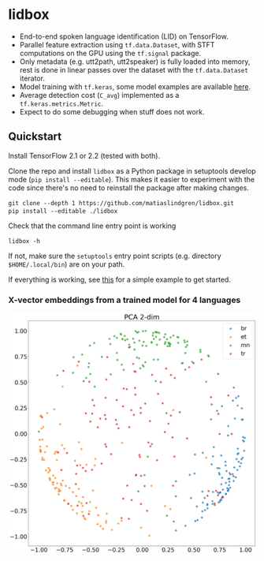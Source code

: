 # lidbox

* End-to-end spoken language identification (LID) on TensorFlow.
* Parallel feature extraction using `tf.data.Dataset`, with STFT computations on the GPU using the `tf.signal` package.
* Only metadata (e.g. utt2path, utt2speaker) is fully loaded into memory, rest is done in linear passes  over the dataset with the `tf.data.Dataset` iterator.
* Model training with `tf.keras`, some model examples are available [here](./lidbox/models).
* Average detection cost (`C_avg`) implemented as a `tf.keras.metrics.Metric`.
* Expect to do some debugging when stuff does not work.

## Quickstart

Install TensorFlow 2.1 or 2.2 (tested with both).

Clone the repo and install `lidbox` as a Python package in setuptools develop mode (`pip install --editable`).
This makes it easier to experiment with the code since there's no need to reinstall the package after making changes.
```
git clone --depth 1 https://github.com/matiaslindgren/lidbox.git
pip install --editable ./lidbox
```
Check that the command line entry point is working
```
lidbox -h
```
If not, make sure the `setuptools` entry point scripts (e.g. directory `$HOME/.local/bin`) are on your path.

If everything is working, see [this](./examples/common-voice) for a simple example to get started.

### X-vector embeddings from a trained model for 4 languages

![2-dimensional PCA plot of 400 random x-vectors for 4 Common Voice languages](./examples/common-voice/img/embeddings-PCA-2D.png)

